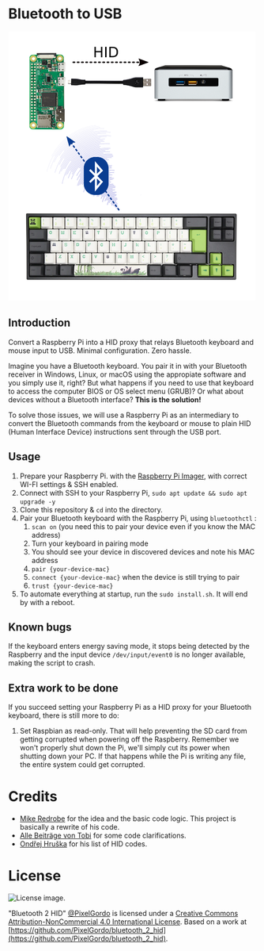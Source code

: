 # Bluetooth to USB

![License image.](images/diagram.png)

## Introduction

Convert a Raspberry Pi into a HID proxy that relays Bluetooth keyboard and mouse input to USB. Minimal configuration. Zero hassle. 

Imagine you have a Bluetooth keyboard. You pair it in with your Bluetooth receiver in Windows, Linux, or macOS using the appropiate software and you simply use it, right? But what happens if you need to use that keyboard to access the computer BIOS or OS select menu (GRUB)? Or what about devices without a Bluetooth interface? 
**This is the solution!**

To solve those issues, we will use a Raspberry Pi as an intermediary to convert the Bluetooth commands from the keyboard or mouse to plain HID (Human Interface Device) instructions sent through the USB port. 

## Usage

  1. Prepare your Raspberry Pi. with the [Raspberry Pi Imager](https://youtu.be/ntaXWS8Lk34), with correct WI-FI settings & SSH enabled.
  2. Connect with SSH to your Raspberry Pi, `sudo apt update && sudo apt upgrade -y`
  3. Clone this repository & `cd` into the directory.
  4. Pair your Bluetooth keyboard with the Raspberry Pi, using `bluetoothctl` :
     1. `scan on` (you need this to pair your device even if you know the MAC address)
     2. Turn your keyboard in pairing mode
     3. You should see your device in discovered devices and note his MAC address
     4. `pair {your-device-mac}`
     5. `connect {your-device-mac}` when the device is still trying to pair
     6. `trust {your-device-mac}`
  5. To automate everything at startup, run the `sudo install.sh`. It will end by with a reboot.
     
## Known bugs
 
If the keyboard enters energy saving mode, it stops being detected by the Raspberry and the input device
`/dev/input/event0` is no longer available, making the script to crash.

## Extra work to be done

If you succeed setting your Raspberry Pi as a HID proxy for your Bluetooth keyboard, there is still more to do:

  1. Set Raspbian as read-only. That will help preventing the SD card from getting corrupted when powering off the
     Raspberry. Remember we won't properly shut down the Pi, we'll simply cut its power when shutting down your PC. If
     that happens while the Pi is writing any file, the entire system could get corrupted.

# Credits

  * [Mike Redrobe](https://github.com/mikerr/pihidproxy) for the idea and the basic code logic. This project is
    basically a rewrite of his code.
  * [Alle Beiträge von Tobi](https://www.isticktoit.net/?p=1383) for some code clarifications.
  * [Ondřej Hruška](https://gist.github.com/MightyPork/6da26e382a7ad91b5496ee55fdc73db2) for his list of HID codes.


# License

![License image.](https://i.creativecommons.org/l/by-nc/4.0/88x31.png)

"Bluetooth 2 HID" [@PixelGordo](https://twitter.com/PixelGordo) is
licensed under a [Creative Commons Attribution-NonCommercial 4.0 International
License](http://creativecommons.org/licenses/by-nc/4.0/). Based on a work at
[https://github.com/PixelGordo/bluetooth_2_hid](https://github.com/PixelGordo/bluetooth_2_hid).
